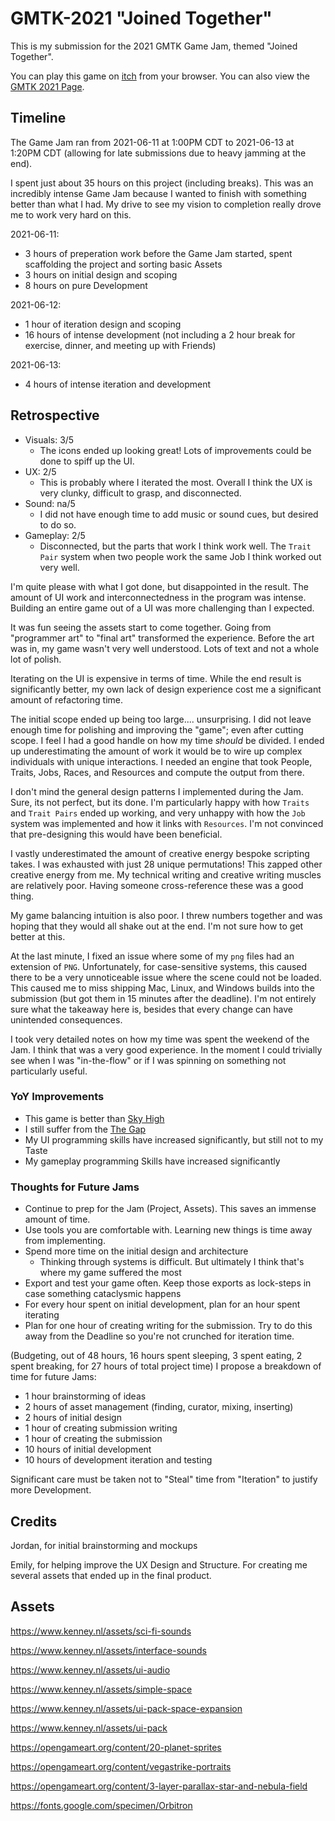 # GMTK-2021 "Joined Together"

This is my submission for the 2021 GMTK Game Jam, themed "Joined Together".

You can play this game on [itch](https://lafferty.itch.io/chart-the-stars) from your browser. You can also view the [GMTK 2021 Page](https://itch.io/jam/gmtk-2021/rate/1084587).

## Timeline

The Game Jam ran from 2021-06-11 at 1:00PM CDT to 2021-06-13 at 1:20PM CDT (allowing for late submissions due to heavy jamming at the end).

I spent just about 35 hours on this project (including breaks). This was an incredibly intense Game Jam because I wanted to finish with something better than what I had. My drive to see my vision to completion really drove me to work very hard on this.

2021-06-11:
* 3 hours of preperation work before the Game Jam started, spent scaffolding the project and sorting basic Assets
* 3 hours on initial design and scoping
* 8 hours on pure Development

2021-06-12:
* 1 hour of iteration design and scoping
* 16 hours of intense development (not including a 2 hour break for exercise, dinner, and meeting up with Friends)

2021-06-13:
* 4 hours of intense iteration and development

## Retrospective

* Visuals: 3/5
    * The icons ended up looking great! Lots of improvements could be done to spiff up the UI.
* UX: 2/5
    * This is probably where I iterated the most. Overall I think the UX is very clunky, difficult to grasp, and disconnected.
* Sound: na/5
    * I did not have enough time to add music or sound cues, but desired to do so.
* Gameplay: 2/5
    * Disconnected, but the parts that work I think work well. The `Trait Pair` system when two people work the same Job I think worked out very well.

I'm quite please with what I got done, but disappointed in the result. The amount of UI work and interconnectedness in the program was intense. Building an entire game out of a UI was more challenging than I expected.

It was fun seeing the assets start to come together. Going from "programmer art" to "final art" transformed the experience. Before the art was in, my game wasn't very well understood. Lots of text and not a whole lot of polish.

Iterating on the UI is expensive in terms of time. While the end result is significantly better, my own lack of design experience cost me a significant amount of refactoring time.

The initial scope ended up being too large.... unsurprising. I did not leave enough time for polishing and improving the "game"; even after cutting scope. I feel I had a good handle on how my time *should* be divided. I ended up underestimating the amount of work it would be to wire up complex individuals with unique interactions. I needed an engine that took People, Traits, Jobs, Races, and Resources and compute the output from there.

I don't mind the general design patterns I implemented during the Jam. Sure, its not perfect, but its done. I'm particularly happy with how `Traits` and `Trait Pairs` ended up working, and very unhappy with how the `Job` system was implemented and how it links with `Resources`. I'm not convinced that pre-designing this would have been beneficial.

I vastly underestimated the amount of creative energy bespoke scripting takes. I was exhausted with just 28 unique permutations! This zapped other creative energy from me. My technical writing and creative writing muscles are relatively poor. Having someone cross-reference these was a good thing.

My game balancing intuition is also poor. I threw numbers together and was hoping that they would all shake out at the end. I'm not sure how to get better at this.

At the last minute, I fixed an issue where some of my `png` files had an extension of `PNG`. Unfortunately, for case-sensitive systems, this caused there to be a very unnoticeable issue where the scene could not be loaded. This caused me to miss shipping Mac, Linux, and Windows builds into the submission (but got them in 15 minutes after the deadline). I'm not entirely sure what the takeaway here is, besides that every change can have unintended consequences.

I took very detailed notes on how my time was spent the weekend of the Jam. I think that was a very good experience. In the moment I could trivially see when I was "in-the-flow" or if I was spinning on something not particularly useful.

### YoY Improvements

* This game is better than [Sky High](https://github.com/LaffertyDev/SkyHigh)
* I still suffer from the [The Gap](https://vimeo.com/85040589)
* My UI programming skills have increased significantly, but still not to my Taste
* My gameplay programming Skills have increased significantly

### Thoughts for Future Jams

* Continue to prep for the Jam (Project, Assets). This saves an immense amount of time.
* Use tools you are comfortable with. Learning new things is time away from implementing.
* Spend more time on the initial design and architecture
    * Thinking through systems is difficult. But ultimately I think that's where my game suffered the most
* Export and test your game often. Keep those exports as lock-steps in case something cataclysmic happens
* For every hour spent on initial development, plan for an hour spent iterating
* Plan for one hour of creating writing for the submission. Try to do this away from the Deadline so you're not crunched for iteration time.

(Budgeting, out of 48 hours, 16 hours spent sleeping, 3 spent eating, 2 spent breaking, for 27 hours of total project time)
I propose a breakdown of time for future Jams:
* 1 hour brainstorming of ideas
* 2 hours of asset management (finding, curator, mixing, inserting)
* 2 hours of initial design
* 1 hour of creating submission writing
* 1 hour of creating the submission
* 10 hours of initial development
* 10 hours of development iteration and testing

Significant care must be taken not to "Steal" time from "Iteration" to justify more Development.

## Credits

Jordan, for initial brainstorming and mockups

Emily, for helping improve the UX Design and Structure. For creating me several assets that ended up in the final product.

## Assets

https://www.kenney.nl/assets/sci-fi-sounds

https://www.kenney.nl/assets/interface-sounds

https://www.kenney.nl/assets/ui-audio

https://www.kenney.nl/assets/simple-space

https://www.kenney.nl/assets/ui-pack-space-expansion

https://www.kenney.nl/assets/ui-pack

https://opengameart.org/content/20-planet-sprites

https://opengameart.org/content/vegastrike-portraits

https://opengameart.org/content/3-layer-parallax-star-and-nebula-field

https://fonts.google.com/specimen/Orbitron
